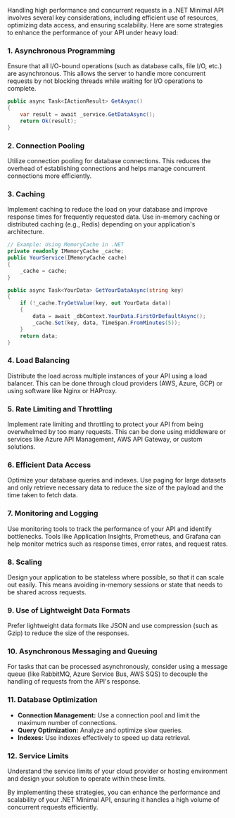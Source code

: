 Handling high performance and concurrent requests in a .NET Minimal API involves several key considerations, including efficient use of resources, optimizing data access, and ensuring scalability. Here are some strategies to enhance the performance of your API under heavy load:

### 1. **Asynchronous Programming**

Ensure that all I/O-bound operations (such as database calls, file I/O, etc.) are asynchronous. This allows the server to handle more concurrent requests by not blocking threads while waiting for I/O operations to complete.

```csharp
public async Task<IActionResult> GetAsync()
{
    var result = await _service.GetDataAsync();
    return Ok(result);
}
```

### 2. **Connection Pooling**

Utilize connection pooling for database connections. This reduces the overhead of establishing connections and helps manage concurrent connections more efficiently.

### 3. **Caching**

Implement caching to reduce the load on your database and improve response times for frequently requested data. Use in-memory caching or distributed caching (e.g., Redis) depending on your application's architecture.

```csharp
// Example: Using MemoryCache in .NET
private readonly IMemoryCache _cache;
public YourService(IMemoryCache cache)
{
    _cache = cache;
}

public async Task<YourData> GetYourDataAsync(string key)
{
    if (!_cache.TryGetValue(key, out YourData data))
    {
        data = await _dbContext.YourData.FirstOrDefaultAsync();
        _cache.Set(key, data, TimeSpan.FromMinutes(5));
    }
    return data;
}
```

### 4. **Load Balancing**

Distribute the load across multiple instances of your API using a load balancer. This can be done through cloud providers (AWS, Azure, GCP) or using software like Nginx or HAProxy.

### 5. **Rate Limiting and Throttling**

Implement rate limiting and throttling to protect your API from being overwhelmed by too many requests. This can be done using middleware or services like Azure API Management, AWS API Gateway, or custom solutions.

### 6. **Efficient Data Access**

Optimize your database queries and indexes. Use paging for large datasets and only retrieve necessary data to reduce the size of the payload and the time taken to fetch data.

### 7. **Monitoring and Logging**

Use monitoring tools to track the performance of your API and identify bottlenecks. Tools like Application Insights, Prometheus, and Grafana can help monitor metrics such as response times, error rates, and request rates.

### 8. **Scaling**

Design your application to be stateless where possible, so that it can scale out easily. This means avoiding in-memory sessions or state that needs to be shared across requests.

### 9. **Use of Lightweight Data Formats**

Prefer lightweight data formats like JSON and use compression (such as Gzip) to reduce the size of the responses.

### 10. **Asynchronous Messaging and Queuing**

For tasks that can be processed asynchronously, consider using a message queue (like RabbitMQ, Azure Service Bus, AWS SQS) to decouple the handling of requests from the API's response.

### 11. **Database Optimization**

- **Connection Management:** Use a connection pool and limit the maximum number of connections.
- **Query Optimization:** Analyze and optimize slow queries.
- **Indexes:** Use indexes effectively to speed up data retrieval.

### 12. **Service Limits**

Understand the service limits of your cloud provider or hosting environment and design your solution to operate within these limits.

By implementing these strategies, you can enhance the performance and scalability of your .NET Minimal API, ensuring it handles a high volume of concurrent requests efficiently.